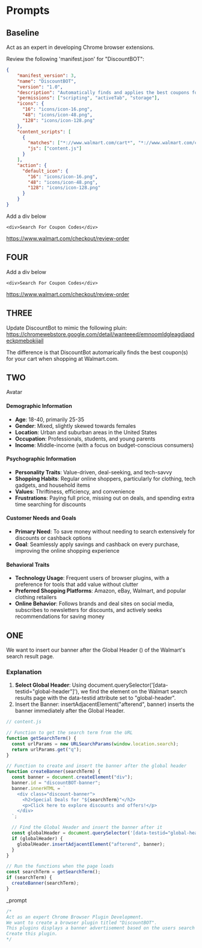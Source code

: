 # Prompts  

## Baseline  
Act as an expert in developing Chrome browser extensions.  

Review the following 'manifest.json' for "DiscountBOT":  
```json  
{
    "manifest_version": 3,
    "name": "DiscountBOT",
    "version": "1.0",
    "description": "Automatically finds and applies the best coupons for your Walmart cart. Monitors the Walmart search results page, identifies search terms, and displays a banner ad based on those terms.",
    "permissions": ["scripting", "activeTab", "storage"],
    "icons": {
      "16": "icons/icon-16.png",
      "48": "icons/icon-48.png",
      "128": "icons/icon-128.png"
    },
    "content_scripts": [
      {
        "matches": ["*://www.walmart.com/cart*", "*://www.walmart.com/checkout*"],
        "js": ["content.js"]
      }
    ],
    "action": {
      "default_icon": {
        "16": "icons/icon-16.png",
        "48": "icons/icon-48.png",
        "128": "icons/icon-128.png"
      }
    }
}
```  
  
Add a div below <div id="mobile-sticky-footer"> 
```
<div>Search For Coupon Codes</div>
```
https://www.walmart.com/checkout/review-order








## FOUR  
Add a div below <div id="mobile-sticky-footer"> 
```
<div>Search For Coupon Codes</div>
```
https://www.walmart.com/checkout/review-order



## THREE
Update DiscountBot to mimic the following pluin:
https://chromewebstore.google.com/detail/wanteeed/emnoomldgleagdjapdeckpmebokijail

The difference is that DiscountBot automarically finds the best coupon(s) for your cart when shopping at Walmart.com.

## TWO  
Avatar  
#### **Demographic Information**
- **Age**: 18-40, primarily 25-35
- **Gender**: Mixed, slightly skewed towards females
- **Location**: Urban and suburban areas in the United States
- **Occupation**: Professionals, students, and young parents
- **Income**: Middle-income (with a focus on budget-conscious consumers)
  
#### **Psychographic Information**
- **Personality Traits**: Value-driven, deal-seeking, and tech-savvy
- **Shopping Habits**: Regular online shoppers, particularly for clothing, tech gadgets, and household items
- **Values**: Thriftiness, efficiency, and convenience
- **Frustrations**: Paying full price, missing out on deals, and spending extra time searching for discounts

#### **Customer Needs and Goals**
- **Primary Need**: To save money without needing to search extensively for discounts or cashback options
- **Goal**: Seamlessly apply savings and cashback on every purchase, improving the online shopping experience

#### **Behavioral Traits**
- **Technology Usage**: Frequent users of browser plugins, with a preference for tools that add value without clutter
- **Preferred Shopping Platforms**: Amazon, eBay, Walmart, and popular clothing retailers
- **Online Behavior**: Follows brands and deal sites on social media, subscribes to newsletters for discounts, and actively seeks recommendations for saving money







## ONE 
We want to insert our banner after the Global Header (<span data-testid="global-header">) of the Walmart's search result page.

### Explanation  

1. **Select Global Header**: Using document.querySelector('[data-testid="global-header"]'), we find the element on the Walmart search results page with the data-testid attribute set to "global-header".
1. Insert the Banner: insertAdjacentElement("afterend", banner) inserts the banner immediately after the Global Header.

```js  
// content.js

// Function to get the search term from the URL
function getSearchTerm() {
  const urlParams = new URLSearchParams(window.location.search);
  return urlParams.get("q");
}

// Function to create and insert the banner after the global header
function createBanner(searchTerm) {
  const banner = document.createElement("div");
  banner.id = "discountBOT-banner";
  banner.innerHTML = `
    <div class="discount-banner">
      <h2>Special Deals for "${searchTerm}"</h2>
      <p>Click here to explore discounts and offers!</p>
    </div>
  `;

  // Find the Global Header and insert the banner after it
  const globalHeader = document.querySelector('[data-testid="global-header"]');
  if (globalHeader) {
    globalHeader.insertAdjacentElement("afterend", banner);
  }
}

// Run the functions when the page loads
const searchTerm = getSearchTerm();
if (searchTerm) {
  createBanner(searchTerm);
}

```  



_prompt  
```js
/*
Act as an expert Chrome Browser Plugin Development.
We want to create a browser plugin titled "DiscountBOT".
This plugins displays a banner advertisement based on the users search result at Walmart's search result page (https://www.walmart.com/search?q=[INSERT SEARCH TERM])
Create this plugin.
*/
```